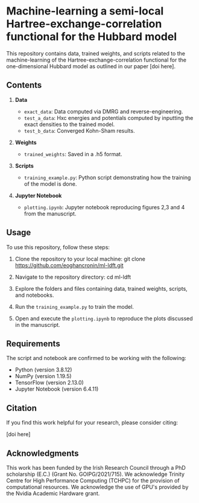 # Machine-learning a semi-local Hartree-exchange-correlation functional for the Hubbard model

This repository contains data, trained weights, and scripts related to the machine-learning of the Hartree-exchange-correlation functional for the one-dimensional Hubbard model as outlined in our paper [doi here].

## Contents

1. **Data**
   - `exact_data`: Data computed via DMRG and reverse-engineering.
   - `test_a_data`: Hxc energies and potentials computed by inputting the exact densities to the trained model.
   - `test_b_data`: Converged Kohn-Sham results.

2. **Weights**
   - `trained_weights`: Saved in a .h5 format.

3. **Scripts**
   - `training_example.py`: Python script demonstrating how the training of the model is done.

4. **Jupyter Notebook**
   - `plotting.ipynb`: Jupyter notebook reproducing figures 2,3 and 4 from the manuscript.

## Usage

To use this repository, follow these steps:

1. Clone the repository to your local machine:
git clone https://github.com/eoghancronin/ml-ldft.git

2. Navigate to the repository directory:
cd ml-ldft

3. Explore the folders and files containing data, trained weights, scripts, and notebooks.

4. Run the `training_example.py` to train the model.

5. Open and execute the `plotting.ipynb` to reproduce the plots discussed in the manuscript.

## Requirements

The script and notebook are confirmed to be working with the following:

- Python (version 3.8.12)
- NumPy (version 1.19.5)
- TensorFlow (version 2.13.0)
- Jupyter Notebook (version 6.4.11)

## Citation

If you find this work helpful for your research, please consider citing:

[doi here]


## Acknowledgments

This work has been funded by the Irish Research Council through a PhD scholarship (E.C.) (Grant No. GOIPG/2021/715). We acknowledge Trinity Centre for High Performance Computing (TCHPC) for the provision of computational resources. We acknowledge the use of GPU's provided by the Nvidia Academic Hardware grant.

